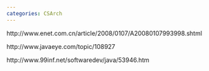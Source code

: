 ```yaml
---
categories: CSArch
---
```

<p>http://www.enet.com.cn/article/2008/0107/A20080107993998.shtml</p><p>http://www.javaeye.com/topic/108927</p><p>http://www.99inf.net/softwaredev/java/53946.htm&nbsp;</p>